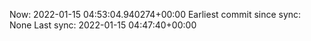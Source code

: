 Now: 2022-01-15 04:53:04.940274+00:00 Earliest commit since sync: None Last sync: 2022-01-15 04:47:40+00:00
